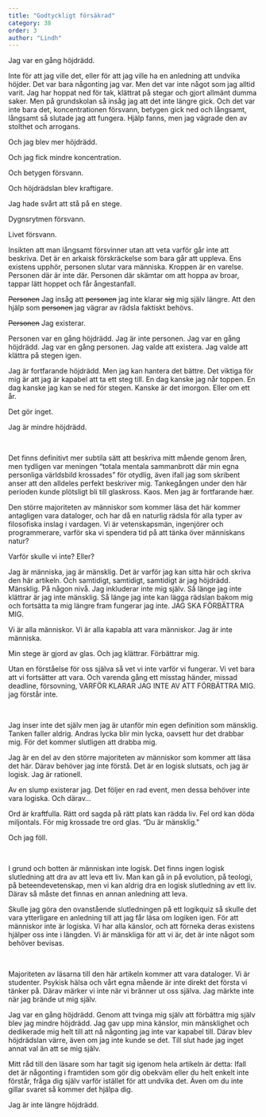 ```yaml
---
title: "Godtyckligt försäkrad"
category: 38
order: 3
author: "Lindh"
---
```


Jag var en gång höjdrädd.

Inte för att jag ville det, eller för att jag ville ha en anledning att undvika höjder. Det var bara någonting jag var. Men det var inte något som jag alltid varit. Jag har hoppat ned för tak, klättrat på stegar och gjort allmänt dumma saker. Men på grundskolan så insåg jag att det inte längre gick. Och det var inte bara det, koncentrationen försvann, betygen gick ned och långsamt, långsamt så slutade jag att fungera. Hjälp fanns, men jag vägrade den av stolthet och arrogans.

Och jag blev mer höjdrädd.

Och jag fick mindre koncentration.

Och betygen försvann.

Och höjdrädslan blev kraftigare.

Jag hade svårt att stå på en stege.

Dygnsrytmen försvann.

Livet försvann.

Insikten att man långsamt försvinner utan att veta varför går inte att beskriva. Det är en arkaisk förskräckelse som bara går att uppleva. Ens existens upphör, personen slutar vara människa. Kroppen är en varelse. Personen där är inte där. Personen där skämtar om att hoppa av broar, tappar lätt hoppet och får ångestanfall.

~~Personen~~ Jag insåg att ~~personen~~ jag inte klarar ~~sig~~ mig själv längre. Att den hjälp som ~~personen~~ jag vägrar av rädsla faktiskt behövs.

~~Personen~~ Jag existerar.

Personen var en gång höjdrädd. Jag är inte personen. Jag var en gång höjdrädd. Jag var en gång personen. Jag valde att existera. Jag valde att klättra på stegen igen.

Jag är fortfarande höjdrädd. Men jag kan hantera det bättre. Det viktiga för mig är att jag är kapabel att ta ett steg till. En dag kanske jag når toppen. En dag kanske jag kan se ned för stegen. Kanske är det imorgon. Eller om ett år.

Det gör inget.

Jag är mindre höjdrädd.

<br />

Det finns definitivt mer subtila sätt att beskriva mitt mående genom åren, men tydligen var meningen “totala mentala sammanbrott där min egna personliga världsbild krossades” för otydlig, även ifall jag som skribent anser att den alldeles perfekt beskriver mig. Tankegången under den här perioden kunde plötsligt bli till glaskross. Kaos. Men jag är fortfarande hær.

Den större majoriteten av människor som kommer läsa det här kommer antagligen vara dataloger, och har då en naturlig rädsla för alla typer av filosofiska inslag i vardagen. Vi är vetenskapsmän, ingenjörer och programmerare, varför ska vi spendera tid på att tänka över människans natur?

Varför skulle vi inte? Eller?

Jag är människa, jag är mänsklig. Det är varför jag kan sitta här och skriva den här artikeln. Och samtidigt, samtidigt, samtidigt är jag höjdrädd. Mänsklig. På någon nivå. Jag inkluderar inte mig själv. Så länge jag inte klättrar är jag inte mänsklig. Så länge jag inte kan lägga rädslan bakom mig och fortsätta ta mig längre fram fungerar jag inte. JAG SKA FÖRBÄTTRA MIG.

Vi är alla människor. Vi är alla kapabla att vara människor. Jag är inte människa.

Min stege är gjord av glas. Och jag klättrar. Förbättrar mig.

Utan en förståelse för oss själva så vet vi inte varför vi fungerar. Vi vet bara att vi fortsätter att vara. Och varenda gång ett misstag händer, missad deadline, försovning, VARFÖR KLARAR JAG INTE AV ATT FÖRBÄTTRA MIG. jag förstår inte.

<br />

Jag inser inte det själv men jag är utanför min egen definition som mänsklig. Tanken faller aldrig. Andras lycka blir min lycka, oavsett hur det drabbar mig. För det kommer slutligen att drabba mig.

Jag är en del av den större majoriteten av människor som kommer att läsa det här. Därav behöver jag inte förstå. Det är en logisk slutsats, och jag är logisk. Jag är rationell.

Av en slump existerar jag. Det följer en rad event, men dessa behöver inte vara logiska. Och därav…

Ord är kraftfulla. Rätt ord sagda på rätt plats kan rädda liv. Fel ord kan döda miljontals. För mig krossade tre ord glas. “Du är mänsklig."

Och jag föll.

<br />

I grund och botten är människan inte logisk. Det finns ingen logisk slutledning att dra av att leva ett liv. Man kan gå in på evolution, på teologi, på beteendevetenskap, men vi kan aldrig dra en logisk slutledning av ett liv. Därav så måste det finnas en annan anledning att leva.

Skulle jag göra den ovanstående slutledningen på ett logikquiz så skulle det vara ytterligare en anledning till att jag får läsa om logiken igen. För att människor inte är logiska. Vi har alla känslor, och att förneka deras existens hjälper oss inte i längden.  Vi är mänskliga för att vi är, det är inte något som behöver bevisas.

<br />

Majoriteten av läsarna till den här artikeln kommer att vara dataloger. Vi är studenter. Psykisk hälsa och vårt egna mående är inte direkt det första vi tänker på. Därav märker vi inte när vi bränner ut oss själva. Jag märkte inte när jag brände ut mig själv.

Jag var en gång höjdrädd. Genom att tvinga mig själv att förbättra mig själv blev jag mindre höjdrädd. Jag gav upp mina känslor, min mänsklighet och dedikerade mig helt till att nå någonting jag inte var kapabel till. Därav blev höjdrädslan värre, även om jag inte kunde se det. Till slut hade jag inget annat val än att se mig själv.

Mitt råd till den läsare som har tagit sig igenom hela artikeln är detta: Ifall det är någonting i framtiden som gör dig obekväm eller du helt enkelt inte förstår, fråga dig själv varför istället för att undvika det. Även om du inte gillar svaret så kommer det hjälpa dig.

Jag är inte längre höjdrädd.
